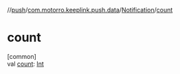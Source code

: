 //[push](../../../index.md)/[com.motorro.keeplink.push.data](../index.md)/[Notification](index.md)/[count](count.md)

# count

[common]\
val [count](count.md): [Int](https://kotlinlang.org/api/latest/jvm/stdlib/kotlin/-int/index.html)
